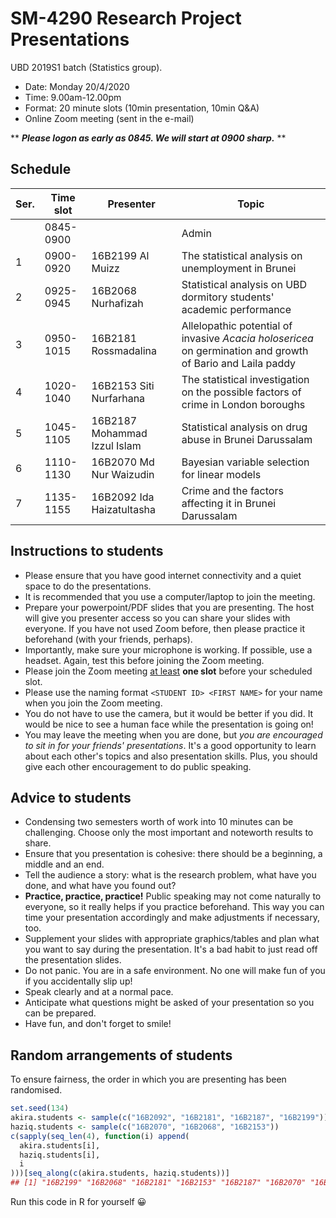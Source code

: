 # SM-4290 Research Project Presentations

UBD 2019S1 batch (Statistics group). 

- Date: Monday 20/4/2020 
- Time: 9.00am-12.00pm
- Format: 20 minute slots (10min presentation, 10min Q&A)
- Online Zoom meeting (sent in the e-mail)

** ***Please logon as early as 0845. We will start at 0900 sharp.*** **

## Schedule

| ﻿Ser. | Time slot | Presenter                 | Topic                                                                             |
|---|-----------|------------------------------|-----------------------------------------------------------------------------------|
|   | 0845-0900 |                              | Admin                                                                             |
| 1 | 0900-0920 | 16B2199 Al Muizz             | The statistical analysis on unemployment in Brunei                                |
| 2 | 0925-0945 | 16B2068 Nurhafizah           | Statistical analysis on UBD dormitory students' academic performance              |
| 3 | 0950-1015 | 16B2181 Rossmadalina         | Allelopathic potential of invasive *Acacia holosericea* on germination and growth of Bario and Laila paddy |
| 4 | 1020-1040 | 16B2153 Siti Nurfarhana      | The statistical investigation on the possible factors of crime in London boroughs |
| 5 | 1045-1105 | 16B2187 Mohammad Izzul Islam | Statistical analysis on drug abuse in Brunei Darussalam                           |
| 6 | 1110-1130 | 16B2070 Md Nur Waizudin      | Bayesian variable selection for linear models                                     |
| 7 | 1135-1155 | 16B2092 Ida Haizatultasha    | Crime and the factors affecting it in Brunei Darussalam                           |

## Instructions to students

- Please ensure that you have good internet connectivity and a quiet space to do the presentations.
- It is recommended that you use a computer/laptop to join the meeting.
- Prepare your powerpoint/PDF slides that you are presenting. The host will give you presenter access so you can share your slides with everyone. If you have not used Zoom before, then please practice it beforehand (with your friends, perhaps).
- Importantly, make sure your microphone is working. If possible, use a headset. Again, test this before joining the Zoom meeting.
- Please join the Zoom meeting <u>at least</u> **one slot** before your scheduled slot.
- Please use the naming format `<STUDENT ID> <FIRST NAME>` for your name when you join the Zoom meeting.
- You do not have to use the camera, but it would be better if you did. It would be nice to see a human face while the presentation is going on!
- You may leave the meeting when you are done, but *you are encouraged to sit in for your friends' presentations*. It's a good opportunity to learn about each other's topics and also presentation skills. Plus, you should give each other encouragement to do public speaking.

## Advice to students

- Condensing two semesters worth of work into 10 minutes can be challenging. Choose only the most important and noteworth results to share.
- Ensure that you presentation is cohesive: there should be a beginning, a middle and an end.
- Tell the audience a story: what is the research problem, what have you done, and what have you found out?
- **Practice, practice, practice!** Public speaking may not come naturally to everyone, so it really helps if you practice beforehand. This way you can time your presentation accordingly and make adjustments if necessary, too.
- Supplement your slides with appropriate graphics/tables and plan what you want to say during the presentation. It's a bad habit to just read off the presentation slides. 
- Do not panic. You are in a safe environment. No one will make fun of you if you accidentally slip up! 
- Speak clearly and at a normal pace.
- Anticipate what questions might be asked of your presentation so you can be prepared.
- Have fun, and don't forget to smile!


## Random arrangements of students

To ensure fairness, the order in which you are presenting has been randomised.

```r
set.seed(134)
akira.students <- sample(c("16B2092", "16B2181", "16B2187", "16B2199"))
haziq.students <- sample(c("16B2070", "16B2068", "16B2153"))
c(sapply(seq_len(4), function(i) append(
  akira.students[i], 
  haziq.students[i],
  i
)))[seq_along(c(akira.students, haziq.students))]
## [1] "16B2199" "16B2068" "16B2181" "16B2153" "16B2187" "16B2070" "16B2092"
```

Run this code in R for yourself 😀
